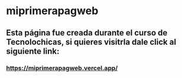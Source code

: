 # miprimerapagweb
## Esta página fue creada durante el curso de Tecnolochicas, si quieres visitrla dale click al siguiente link:
### https://miprimerapagweb.vercel.app/ 
